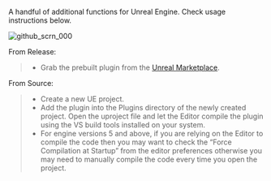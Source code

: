 A handful of additional functions for Unreal Engine. Check usage instructions below.

![github_scrn_000](https://github.com/jawadato/native-function-library/assets/18325896/e11b2292-6d50-4b19-b616-6bf70e663ebf)


From Release:

> - Grab the prebuilt plugin from the [Unreal Marketplace](https://www.unrealengine.com/marketplace/en-US/profile/jawadato).


From Source:

> - Create a new UE project.
> - Add the plugin into the Plugins directory of the newly created project. Open the uproject file and let the Editor compile the plugin using the VS build tools installed on your system.
> - For engine versions 5 and above, if you are relying on the Editor to compile the code then you may want to check the “Force Compilation at Startup” from the editor preferences otherwise you may need to manually compile the code every time you open the project.
